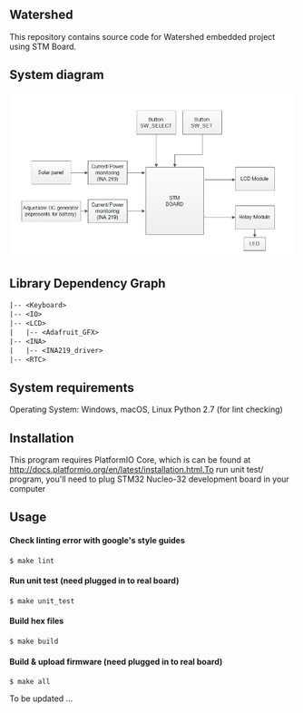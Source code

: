 Watershed
--------------
This repository contains source code for Watershed embedded project using STM Board.

System diagram
--------------
![system diagram](https://raw.githubusercontent.com/DuaNguyen/watershed/master/system_diagram.png)

Library Dependency Graph
--------------
```
|-- <Keyboard>
|-- <IO>
|-- <LCD>
|   |-- <Adafruit_GFX>
|-- <INA>
|   |-- <INA219_driver>
|-- <RTC>
```

System requirements
--------------
Operating System: 
Windows, macOS, Linux
Python 2.7 (for lint checking)
 	
 	


Installation
--------------
This program requires PlatformIO Core, which is can be found at http://docs.platformio.org/en/latest/installation.html.To run unit test/ program, you'll need to plug STM32 Nucleo-32 development board in your computer

Usage
--------------
#### Check linting error with google's style guides
```shell
$ make lint
```
#### Run unit test (need plugged in to real board)
```shell
$ make unit_test
```
#### Build hex files
```shell
$ make build
```
#### Build & upload firmware (need plugged in to real board)
```shell
$ make all
```
To be updated ...
